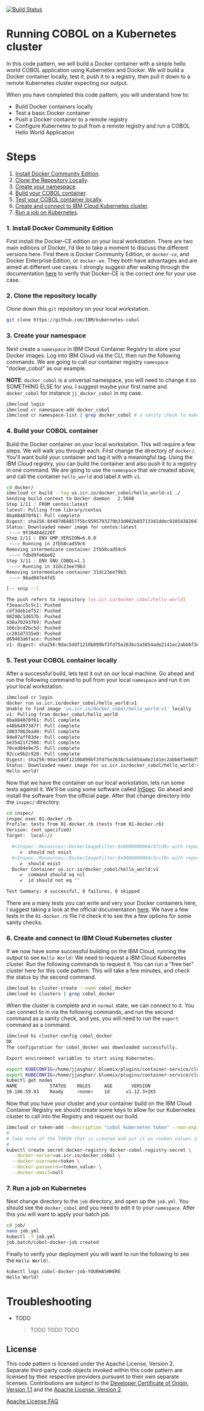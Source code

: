 
[![Build Status](https://travis-ci.org/IBM/kubernetes-cobol.svg?branch=master)](https://travis-ci.org/IBM/kubernetes-cobol)

# Running COBOL on a Kubernetes cluster

In this code pattern, we will build a Docker container with a simple hello world COBOL application using Kubernetes and Docker. We will build a Docker container locally, test it, push it to a registry, then pull it down to a remote Kubernetes cluster expecting our output.

When you have completed this code pattern, you will understand how to:

* Build Docker containers locally
* Test a basic Docker container
* Push a Docker container to a remote registry
* Configure Kubernetes to pull from a remote registry and run a COBOL Hello World Application

# Steps

1. [Install Docker Community Edition](#1-install-docker-community-edition).
2. [Clone the Repository Locally](#2-clone-the-repository-locally).
3. [Create your namespace](#3-create-your-namespace).
4. [Build your COBOL container](#4-build-your-cobol-container).
5. [Test your COBOL container locally](#5-test-your-cobol-container-locally).
6. [Create and connect to IBM Cloud Kubernetes cluster](#6-create-and-connect-to-ibm-cloud-kubernetes-cluster).
7. [Run a job on Kubernetes](#7-run-a-job-on-kubernetes).

### 1. Install Docker Community Edition

First install the Docker-CE edition on your local workstation. There are two main editions of Docker, I’d like to take a moment to discuss the different versions here. First there is Docker Community Edition, or `docker-ce`, and Docker Enterprise Edition, or `docker-ee`. They both have advantages and are aimed at different use cases. I strongly suggest after walking through the documentation [here](https://docs.docker.com/install/overview/) to verify that Docker-CE is the correct one for your use case.

### 2. Clone the repository locally

Clone down this `git` repository on your local workstation.

```bash
git clone https://github.com/IBM/kubernetes-cobol
```

### 3. Create your namespace

Next create a `namespace` in IBM Cloud Container Registry to store your Docker images. Log into IBM Cloud via the CLI, then run the following commands. We are going to call our container registry `namespace` "docker_cobol" as our example.

**NOTE**: `docker_cobol` is a universal namespace, you will need to change it so SOMETHING ELSE for you. I suggest maybe your first name and `docker_cobol` for instance `jj_docker_cobol` in my case.

```bash
ibmcloud login
ibmcloud cr namespace-add docker_cobol
ibmcloud cr namespace-list | grep docker_cobol # a sanity check to make sure it was created correctly
```

### 4. Build your COBOL container

Build the Docker container on your local workstation. This will require a few steps. We will walk you through each. First change the directory of `docker/`. You'll want build your container and tag it with a meaningful tag. Using the IBM Cloud registry, you can build the container and also push it to a registry in one command. We are going to use the `namespace` that we created above, and call the container `hello_world` and label it with `v1`.

```bash
cd docker/
ibmcloud cr build --tag us.icr.io/docker_cobol/hello_world:v1 ./
Sending build context to Docker daemon   2.56kB
Step 1/11 : FROM centos:latest
latest: Pulling from library/centos
8ba884070f61: Pull complete
Digest: sha256:8d487d68857f5bc9595793279b33d082b03713341ddec91054382641d14db861
Status: Downloaded newer image for centos:latest
 ---> 9f38484d220f
Step 2/11 : ENV GMP_VERSION=6.0.0
 ---> Running in 2fb58cad59c6
Removing intermediate container 2fb58cad59c6
 ---> fdbd9fe6be02
Step 3/11 : ENV GNU_COBOL=1.1
 ---> Running in 31dc23ee79b3
Removing intermediate container 31dc23ee79b3
 ---> 96ad047e4fd5

[-- snip --]

The push refers to repository [us.icr.io/docker_cobol/hello_world]
f3eaacc5c5c1: Pushed
cdf3deb1ef52: Pushed
98290c1d657b: Pushed
438a70293769: Pushed
166cbcd2bc5d: Pushed
cc201d7335e0: Pushed
d69483a6face: Pushed
v1: digest: sha256:9dac5ddf1210b899bf3fd75e263bc5a5854ade2141ec2abb6f3e6bf5c59b3539 size: 1785
```

### 5. Test your COBOL container locally

After a successful build, lets test it out on our local machine. Go ahead and run the following command to pull from your local `namespace` and run it on your local workstation.

```bash
ibmcloud cr login
docker run us.icr.io/docker_cobol/hello_world:v1
Unable to find image 'us.icr.io/docker_cobol/hello_world:v1' locally
v1: Pulling from docker_cobol/hello_world
8ba884070f61: Pull complete
e48b6497387f: Pull complete
28037863ba49: Pull complete
94e07aff83de: Pull complete
be35421f2508: Pull complete
70ced04e9e75: Pull complete
92cce9b2c928: Pull complete
Digest: sha256:9dac5ddf1210b899bf3fd75e263bc5a5854ade2141ec2abb6f3e6bf5c59b3539
Status: Downloaded newer image for us.icr.io/docker_cobol/hello_world:v1
Hello world!
```

Now that we have the container on our local workstation, lets run some tests against it. We'll be using some software called [InSpec](https://inspec.io). Go ahead and install the software from the official page. After that change directory into the `inspec/` directory.

```bash
cd inspec/
inspec exec 01-docker.rb
Profile: tests from 01-docker.rb (tests from 01-docker.rb)
Version: (not specified)
Target:  local://

  #<Inspec::Resources::DockerImageFilter:0x0000000004c47cd8> with repository == "ubuntu" tag == "12.04"
     ✔  should not exist
  #<Inspec::Resources::DockerImageFilter:0x0000000004c5ccf0> with repository == "us.icr.io/docker_cobol/hello_world" tag == "v1"
     ✔  should exist
  Docker Container us.icr.io/docker_cobol/hello_world:v1
     ✔  command should eq nil
     ✔  id should not eq ""

Test Summary: 4 successful, 0 failures, 0 skipped
```

There are a many tests you can write and very your Docker containers here, I suggest taking a look at the official documentation [here](https://www.inspec.io/docs/reference/resources/docker/). We have a few tests in the `01-docker.rb` file I'd check it to see the a few options for some sanity checks.


### 6. Create and connect to IBM Cloud Kubernetes cluster

If we now have some successful building on the IBM Cloud, running the output to see `Hello World!` We need to request a IBM Cloud Kubernetes cluster. Run the following commands to request it. You can run a "free tier" cluster here for this code pattern. This will take a few minutes, and check the status by the second command.

```bash
ibmcloud ks cluster-create --name cobol_docker
ibmcloud ks clusters | grep cobol_docker
```

When the cluster is complete and in `normal` state, we can connect to it. You can connect to in via the following commands, and run the second command as a sanity check, and yes, you will need to run the `export` command as a command.

```bash
ibmcloud ks cluster-config cobol_docker
OK
The configuration for cobol_docker was downloaded successfully.

Export environment variables to start using Kubernetes.

export KUBECONFIG=/home/jjasghar/.bluemix/plugins/container-service/clusters/cobol_docker/kube-config-dal13-cobol-docker.yml
export KUBECONFIG=/home/jjasghar/.bluemix/plugins/container-service/clusters/cobol_docker/kube-config-dal13-cobol-docker.yml
kubectl get nodes
NAME            STATUS    ROLES     AGE       VERSION
10.186.59.93    Ready     <none>    1d      v1.12.3+IKS
```

Now that you have your cluster and your container build on the IBM Cloud Container Registry we should create some keys to allow for our Kubernetes cluster to call into the Registry and request our build.

```bash
ibmcloud cr token-add --description "cobol kubernetes token" --non-expiring --readwrite
#
# Take note of the TOKEN that is created and put it as <token_value> in the following command
#
kubectl create secret docker-registry docker-cobol-registry-secret \
  --docker-server=us.icr.io/docker_cobol \
  --docker-username=token \
  --docker-password=<token_value> \
  --docker-email=null
```

### 7. Run a job on Kubernetes

Next change directory to the `job` directory, and open up the `job.yml`. You should see the `docker_cobol` and you need to edit it to your `namespace`. After this you will want to apply your batch job.

```bash
cd job/
nano job.yml
kubectl -f job.yml
job.batch/cobol-docker-job created
```

Finally to verify your deployment you will want to run the following to see the `Hello World!`.

```bash
kubectl logs cobol-docker-job-YOURHASHHERE
Hello World!
```

# Troubleshooting

* TODO

  > TODO
TODO
TODO

<!-- keep this -->
## License

This code pattern is licensed under the Apache License, Version 2. Separate third-party code objects invoked within this code pattern are licensed by their respective providers pursuant to their own separate licenses. Contributions are subject to the [Developer Certificate of Origin, Version 1.1](https://developercertificate.org/) and the [Apache License, Version 2](https://www.apache.org/licenses/LICENSE-2.0.txt).

[Apache License FAQ](https://www.apache.org/foundation/license-faq.html#WhatDoesItMEAN)
